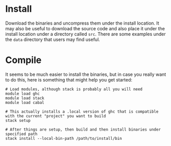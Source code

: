 # Install

Download the binaries and uncompress them under the install location.
It may also be useful to download the source code and also place it under the install location under a directory called `src`.
There are some examples under the `data` directory that users may find useful.

# Compile

It seems to be much easier to install the binaries, but in case you really want to do this, here is something that might help you get started:

```
# Load modules, although stack is probably all you will need
module load ghc
module load stack
module load cabal

# This actually installs a .local version of ghc that is compatible with the current "project" you want to build
stack setup

# After things are setup, then build and then install binaries under specified path
stack install --local-bin-path /path/to/install/bin
```
